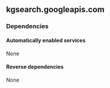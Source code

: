 ## kgsearch.googleapis.com

### Dependencies

#### Automatically enabled services

None

#### Reverse dependencies

None
